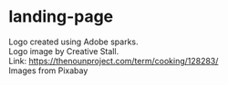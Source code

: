 # landing-page

Logo created using Adobe sparks. \
Logo image by Creative Stall. \
Link: https://thenounproject.com/term/cooking/128283/ \
Images from Pixabay
